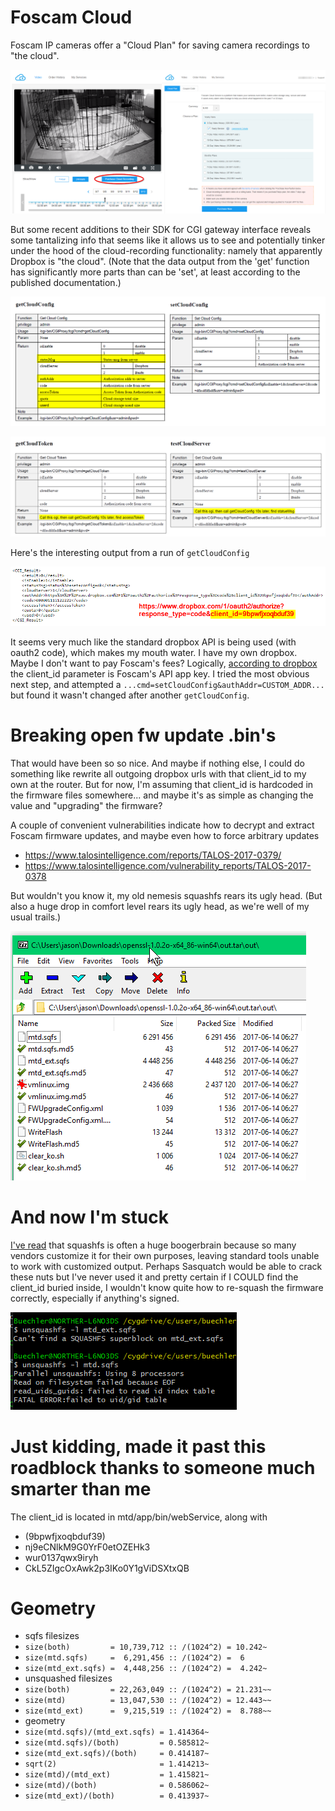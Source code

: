 # Foscam Cloud

Foscam IP cameras offer a "Cloud Plan" for saving camera recordings to "the cloud". 

![cloud recording plan interface](cloud-recording-plan.png)	


But some recent additions to their SDK for CGI gateway interface reveals some tantalizing info that seems like it allows us to see and potentially tinker under the hood of the cloud-recording functionality: namely that apparently Dropbox is "the cloud". (Note that the data output from the 'get' function has significantly more parts than can be 'set', at least according to the published documentation.)

![cloud verbs from cgi sdk](cgi-cloud-configs.png)	

![other cloud verbs from cgi sdk](cgi-cloud-other.png)


Here's the interesting output from a run of `getCloudConfig` 

![actual output from getconfig](example-getconfig.png)	


It seems very much like the standard dropbox API is being used (with oauth2 code), which makes my mouth water. I have my own dropbox. Maybe I don't want to pay Foscam's fees?  Logically, [according to dropbox](https://blogs.dropbox.com/developers/2013/07/using-oauth-2-0-with-the-core-api/) the client_id parameter is Foscam's API app key. I tried the most obvious next step, and attempted a `...cmd=setCloudConfig&authAddr=CUSTOM_ADDR...` but found it wasn't changed after another `getCloudConfig`.


# Breaking open fw update .bin's

That would have been so so nice. And maybe if nothing else, I could do something like rewrite all outgoing dropbox urls with that client_id to my own at the router. But for now, I'm assuming that client_id is hardcoded in the firmware files somewhere... and maybe it's as simple as changing the value and "upgrading" the firmware?  

A couple of convenient vulnerabilities indicate how to decrypt and extract Foscam firmware updates, and maybe even how to force arbitrary updates
* https://www.talosintelligence.com/reports/TALOS-2017-0379/
* https://www.talosintelligence.com/vulnerability_reports/TALOS-2017-0378


But wouldn't you know it, my old nemesis squashfs rears its ugly head. (But also a huge drop in comfort level rears its ugly head, as we're well of my usual trails.)

![firmware package decrypted and expanded](firmware-upgrade-decrypted.png)	


# And now I'm stuck

[I've read](http://www.devttys0.com/2014/08/mucking-about-with-squashfs/) that squashfs is often a huge boogerbrain because so many vendors customize it for their own purposes, leaving standard tools unable to work with customized output. Perhaps Sasquatch would be able to crack these nuts but I've never used it and pretty certain if I COULD find the client_id buried inside, I wouldn't know quite how to re-squash the firmware correctly, especially if anything's signed.

![squashfs files are nonstandard](sqfs-files-nonstandard.png)


# Just kidding, made it past this roadblock thanks to someone much smarter than me

The client_id is located in mtd/app/bin/webService, along with
* (9bpwfjxoqbduf39)
* nj9eCNlkM9G0YrF0etOZEHk3
* wur0137qwx9iryh
* CkL5ZIgcOxAwk2p3IKo0Y1gViDSXtxQB


# Geometry

* sqfs filesizes
* `size(both)         = 10,739,712 :: /(1024^2) = 10.242~`
* `size(mtd.sqfs)     =  6,291,456 :: /(1024^2) =  6`
* `size(mtd_ext.sqfs) =  4,448,256 :: /(1024^2) =  4.242~`
* unsquashed filesizes
* `size(both)         = 22,263,049 :: /(1024^2) = 21.231~~`
* `size(mtd)          = 13,047,530 :: /(1024^2) = 12.443~~`
* `size(mtd_ext)      =  9,215,519 :: /(1024^2) =  8.788~~`
* geometry
* `size(mtd.sqfs)/(mtd_ext.sqfs) = 1.414364~`
* `size(mtd.sqfs)/(both)         = 0.585812~`
* `size(mtd_ext.sqfs)/(both)     = 0.414187~`
* `sqrt(2)                       = 1.414213~`
* `size(mtd)/(mtd_ext)           = 1.415821~`
* `size(mtd)/(both)              = 0.586062~`
* `size(mtd_ext)/(both)          = 0.413937~`


